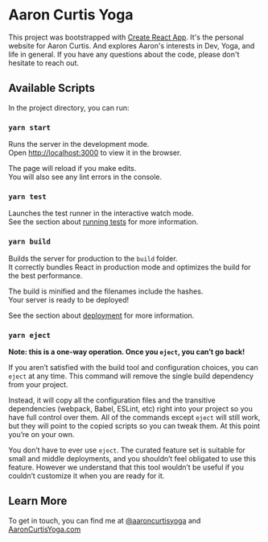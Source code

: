 

# Aaron Curtis Yoga

This project was bootstrapped with [Create React App](https://github.com/facebook/create-react-server). It's the personal website for Aaron Curtis. And  explores Aaron's interests in Dev, Yoga, and life in general. If you have any questions about the code, please don't hesitate to reach out.

## Available Scripts

In the project directory, you can run:

### `yarn start`

Runs the server in the development mode.\
Open [http://localhost:3000](http://localhost:3000) to view it in the browser.

The page will reload if you make edits.\
You will also see any lint errors in the console.

### `yarn test`

Launches the test runner in the interactive watch mode.\
See the section about [running tests](https://facebook.github.io/create-react-server/docs/running-tests) for more information.

### `yarn build`

Builds the server for production to the `build` folder.\
It correctly bundles React in production mode and optimizes the build for the best performance.

The build is minified and the filenames include the hashes.\
Your server is ready to be deployed!

See the section about [deployment](https://facebook.github.io/create-react-server/docs/deployment) for more information.

### `yarn eject`

**Note: this is a one-way operation. Once you `eject`, you can’t go back!**

If you aren’t satisfied with the build tool and configuration choices, you can `eject` at any time. This command will remove the single build dependency from your project.

Instead, it will copy all the configuration files and the transitive dependencies (webpack, Babel, ESLint, etc) right into your project so you have full control over them. All of the commands except `eject` will still work, but they will point to the copied scripts so you can tweak them. At this point you’re on your own.

You don’t have to ever use `eject`. The curated feature set is suitable for small and middle deployments, and you shouldn’t feel obligated to use this feature. However we understand that this tool wouldn’t be useful if you couldn’t customize it when you are ready for it.

## Learn More

To get in touch, you can find me at  [@aaroncurtisyoga](https://www.instagram.com/aaroncurtisyoga/) and [AaronCurtisYoga.com](https://www.AaronCurtisYoga.com)

